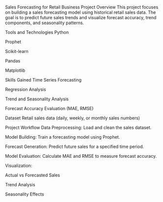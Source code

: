 Sales Forecasting for Retail Business
Project Overview
This project focuses on building a sales forecasting model using historical retail sales data.
The goal is to predict future sales trends and visualize forecast accuracy, trend components, and seasonality patterns.

Tools and Technologies
Python

Prophet

Scikit-learn

Pandas

Matplotlib

Skills Gained
Time Series Forecasting

Regression Analysis

Trend and Seasonality Analysis

Forecast Accuracy Evaluation (MAE, RMSE)

Dataset
Retail sales data (daily, weekly, or monthly sales numbers)

Project Workflow
Data Preprocessing: Load and clean the sales dataset.

Model Building: Train a forecasting model using Prophet.

Forecast Generation: Predict future sales for a specified time period.

Model Evaluation: Calculate MAE and RMSE to measure forecast accuracy.

Visualization:

Actual vs Forecasted Sales

Trend Analysis

Seasonality Effects
